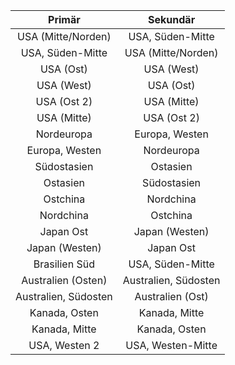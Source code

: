| Primär | Sekundär |
|:---:|:---:|
| USA (Mitte/Norden) |USA, Süden-Mitte |
| USA, Süden-Mitte |USA (Mitte/Norden) |
| USA (Ost) |USA (West) |
| USA (West) |USA (Ost) |
| USA (Ost 2) |USA (Mitte) |
| USA (Mitte) |USA (Ost 2) |
| Nordeuropa |Europa, Westen |
| Europa, Westen |Nordeuropa |
| Südostasien |Ostasien |
| Ostasien |Südostasien |
| Ostchina |Nordchina |
| Nordchina |Ostchina |
| Japan Ost |Japan (Westen) |
| Japan (Westen) |Japan Ost |
| Brasilien Süd |USA, Süden-Mitte |
| Australien (Osten) |Australien, Südosten |
| Australien, Südosten |Australien (Ost) |
| Kanada, Osten |Kanada, Mitte |
| Kanada, Mitte |Kanada, Osten |
| USA, Westen 2 |USA, Westen-Mitte |



<!--HONumber=Nov16_HO3-->



